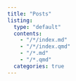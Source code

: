 ```yaml
---
title: "Posts"
listing:
  type: "default"
  contents:
    - "/*/index.md"
    - "/*/index.qmd"
    - "/*.md"
    - "/*.qmd"
  categories: true
---
```

